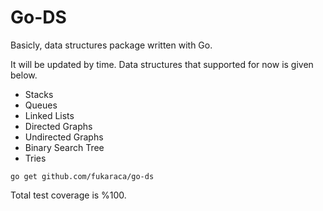# Go-DS

Basicly, data structures package written with Go.  

It will be updated by time. Data structures that supported for now is given below.

- Stacks
- Queues
- Linked Lists
- Directed Graphs
- Undirected Graphs
- Binary Search Tree 
- Tries

```
go get github.com/fukaraca/go-ds
```

Total test coverage is %100.  